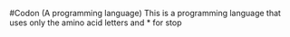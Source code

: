 #Codon (A programming language)
This is a programming language that uses only the amino acid letters and * for stop
